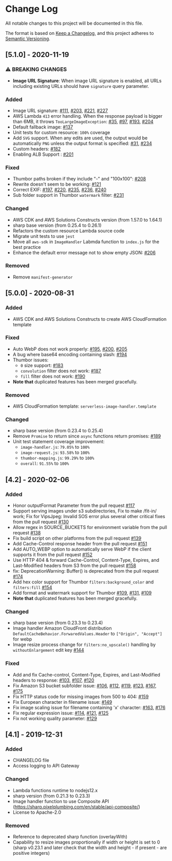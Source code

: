 # Change Log
All notable changes to this project will be documented in this file.

The format is based on [Keep a Changelog](https://keepachangelog.com/en/1.0.0/),
and this project adheres to [Semantic Versioning](https://semver.org/spec/v2.0.0.html).

## [5.1.0] - 2020-11-19
### ⚠ BREAKING CHANGES
- **Image URL Signature**: When image URL signature is enabled, all URLs including existing URLs should have `signature` query parameter.

### Added
- Image URL signature: [#111](https://github.com/awslabs/serverless-image-handler/issues/111), [#203](https://github.com/awslabs/serverless-image-handler/issues/203), [#221](https://github.com/awslabs/serverless-image-handler/issues/221), [#227](https://github.com/awslabs/serverless-image-handler/pull/227)
- AWS Lambda `413` error handling. When the response payload is bigger than 6MB, it throws `TooLargeImageException`: [#35](https://github.com/awslabs/serverless-image-handler/issues/35), [#97](https://github.com/awslabs/serverless-image-handler/issues/97), [#193](https://github.com/awslabs/serverless-image-handler/issues/193), [#204](https://github.com/awslabs/serverless-image-handler/issues/204)
- Default fallback image: [#137](https://github.com/awslabs/serverless-image-handler/issues/137)
- Unit tests for custom resource: `100%` coverage
- Add `SVG` support. When any edits are used, the output would be automatically `PNG` unless the output format is specified: [#31](https://github.com/awslabs/serverless-image-handler/issues/31), [#234](https://github.com/awslabs/serverless-image-handler/issues/234)
- Custom headers: [#182](https://github.com/awslabs/serverless-image-handler/pull/182)
- Enabling ALB Support : [#201](https://github.com/awslabs/serverless-image-handler/pull/201)

### Fixed
- Thumbor paths broken if they include "-" and "100x100": [#208](https://github.com/awslabs/serverless-image-handler/issues/208)
- Rewrite doesn't seem to be working: [#121](https://github.com/awslabs/serverless-image-handler/issues/121)
- Correct EXIF: [#197](https://github.com/awslabs/serverless-image-handler/issues/197), [#220](https://github.com/awslabs/serverless-image-handler/issues/220), [#235](https://github.com/awslabs/serverless-image-handler/issues/235), [#236](https://github.com/awslabs/serverless-image-handler/issues/236), [#240](https://github.com/awslabs/serverless-image-handler/issues/240)
- Sub folder support in Thumbor `watermark` filter: [#231](https://github.com/awslabs/serverless-image-handler/issues/231)

### Changed
- AWS CDK and AWS Solutions Constructs version (from 1.57.0 to 1.64.1)
- sharp base version (from 0.25.4 to 0.26.1)
- Refactors the custom resource Lambda source code
- Migrate unit tests to use `jest`
- Move all `aws-sdk` in `ImageHandler` Labmda function to `index.js` for the best practice
- Enhance the default error message not to show empty JSON: [#206](https://github.com/awslabs/serverless-image-handler/issues/206)

### Removed
- Remove `manifest-generator`

## [5.0.0] - 2020-08-31
### Added
- AWS CDK and AWS Solutions Constructs to create AWS CloudFormation template

### Fixed
- Auto WebP does not work properly: [#195](https://github.com/awslabs/serverless-image-handler/pull/195), [#200](https://github.com/awslabs/serverless-image-handler/issues/200), [#205](https://github.com/awslabs/serverless-image-handler/issues/205)
- A bug where base64 encoding containing slash: [#194](https://github.com/awslabs/serverless-image-handler/pull/194)
- Thumbor issues:
  - `0` size support: [#183](https://github.com/awslabs/serverless-image-handler/issues/183)
  - `convolution` filter does not work: [#187](https://github.com/awslabs/serverless-image-handler/issues/187)
  - `fill` filter does not work: [#190](https://github.com/awslabs/serverless-image-handler/issues/190)
- __Note that__ duplicated features has been merged gracefully.

### Removed
- AWS CloudFormation template: `serverless-image-handler.template`

### Changed
- sharp base version (from 0.23.4 to 0.25.4)
- Remove `Promise` to return since `async` functions return promises: [#189](https://github.com/awslabs/serverless-image-handler/issues/189)
- Unit test statement coverage improvement:
  - `image-handler.js`: `79.05%` to `100%`
  - `image-request.js`: `93.58%` to `100%`
  - `thumbor-mapping.js`: `99.29%` to `100%`
  - `overall`: `91.55%` to `100%`

## [4.2] - 2020-02-06
### Added
- Honor outputFormat Parameter from the pull request [#117](https://github.com/awslabs/serverless-image-handler/pull/117)
- Support serving images under s3 subdirectories, Fix to make /fit-in/ work; Fix for VipsJpeg: Invalid SOS error plus several other critical fixes from the pull request [#130](https://github.com/awslabs/serverless-image-handler/pull/130)
- Allow regex in SOURCE_BUCKETS for environment variable from the pull request [#138](https://github.com/awslabs/serverless-image-handler/pull/138)
- Fix build script on other platforms from the pull request [#139](https://github.com/awslabs/serverless-image-handler/pull/139)
- Add Cache-Control response header from the pull request [#151](https://github.com/awslabs/serverless-image-handler/pull/151)
- Add AUTO_WEBP option to automatically serve WebP if the client supports it from the pull request [#152](https://github.com/awslabs/serverless-image-handler/pull/152)
- Use HTTP 404 & forward Cache-Control, Content-Type, Expires, and Last-Modified headers from S3 from the pull request [#158](https://github.com/awslabs/serverless-image-handler/pull/158)
- fix: DeprecationWarning: Buffer() is deprecated from the pull request [#174](https://github.com/awslabs/serverless-image-handler/pull/174)
- Add hex color support for Thumbor ```filters:background_color``` and ```filters:fill``` [#154](https://github.com/awslabs/serverless-image-handler/issues/154)
- Add format and watermark support for Thumbor [#109](https://github.com/awslabs/serverless-image-handler/issues/109), [#131](https://github.com/awslabs/serverless-image-handler/issues/131), [#109](https://github.com/awslabs/serverless-image-handler/issues/142)
- __Note that__ duplicated features has been merged gracefully.

### Changed
- sharp base version (from 0.23.3 to 0.23.4)
- Image handler Amazon CloudFront distribution ```DefaultCacheBehavior.ForwaredValues.Header``` to ```["Origin", "Accept"]``` for webp
- Image resize process change for ```filters:no_upscale()``` handling by ```withoutEnlargement``` edit key [#144](https://github.com/awslabs/serverless-image-handler/issues/144)

### Fixed
- Add and fix Cache-control, Content-Type, Expires, and Last-Modified headers to response: [#103](https://github.com/awslabs/serverless-image-handler/issues/103), [#107](https://github.com/awslabs/serverless-image-handler/issues/107), [#120](https://github.com/awslabs/serverless-image-handler/issues/120)
- Fix Amazon S3 bucket subfolder issue: [#106](https://github.com/awslabs/serverless-image-handler/issues/106), [#112](https://github.com/awslabs/serverless-image-handler/issues/112), [#119](https://github.com/awslabs/serverless-image-handler/issues/119), [#123](https://github.com/awslabs/serverless-image-handler/issues/123), [#167](https://github.com/awslabs/serverless-image-handler/issues/167), [#175](https://github.com/awslabs/serverless-image-handler/issues/175)
- Fix HTTP status code for missing images from 500 to 404: [#159](https://github.com/awslabs/serverless-image-handler/issues/159)
- Fix European character in filename issue: [#149](https://github.com/awslabs/serverless-image-handler/issues/149)
- Fix image scaling issue for filename containing 'x' character: [#163](https://github.com/awslabs/serverless-image-handler/issues/163), [#176](https://github.com/awslabs/serverless-image-handler/issues/176)
- Fix regular expression issue: [#114](https://github.com/awslabs/serverless-image-handler/issues/114), [#121](https://github.com/awslabs/serverless-image-handler/issues/121), [#125](https://github.com/awslabs/serverless-image-handler/issues/125)
- Fix not working quality parameter: [#129](https://github.com/awslabs/serverless-image-handler/issues/129)

## [4.1] - 2019-12-31
### Added
- CHANGELOG file
- Access logging to API Gateway

### Changed
- Lambda functions runtime to nodejs12.x
- sharp version (from 0.21.3 to 0.23.3)
- Image handler function to use Composite API (https://sharp.pixelplumbing.com/en/stable/api-composite/)
- License to Apache-2.0

### Removed
- Reference to deprecated sharp function (overlayWith)
- Capability to resize images proportionally if width or height is set to 0 (sharp v0.23.1 and later check that the width and height - if present - are positive integers)
